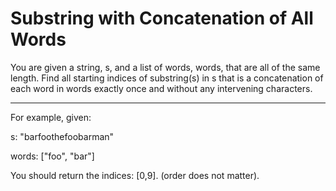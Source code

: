 #  Substring with Concatenation of All Words
You are given a string, s, and a list of words, words, that are all of the same length. Find all starting indices of substring(s) in s that is a concatenation of each word in words exactly once and without any intervening characters.

---
For example, given:

s: "barfoothefoobarman"

words: ["foo", "bar"]

You should return the indices: [0,9].
(order does not matter).
